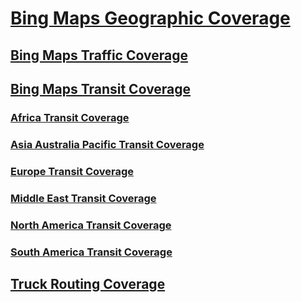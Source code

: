 # [Bing Maps Geographic Coverage](bing-maps-geographic-coverage.md)
## [Bing Maps Traffic Coverage](bing-maps-traffic-coverage.md)
## [Bing Maps Transit Coverage](bing-maps-transit-coverage.md)
### [Africa Transit Coverage](africa-transit-coverage.md)
### [Asia Australia Pacific Transit Coverage](asia-australia-pacific-transit-coverage.md)
### [Europe Transit Coverage](europe-transit-coverage.md)
### [Middle East Transit Coverage](middle-east-transit-coverage.md)
### [North America Transit Coverage](north-america-transit-coverage.md)
### [South America Transit Coverage](south-america-transit-coverage.md)
## [Truck Routing Coverage](truck-routing-coverage.md)